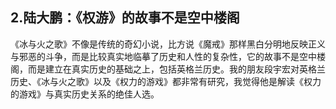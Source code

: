 ## 2.陆大鹏：《权游》的故事不是空中楼阁
《冰与火之歌》不像是传统的奇幻小说，比方说《魔戒》那样黑白分明地反映正义与邪恶的斗争，而是比较真实地临摹了历史和人性的复杂性，它的故事不是空中楼阁，而是建立在真实历史的基础之上，包括英格兰历史。我的朋友段宇宏对英格兰历史、《冰与火之歌》以及《权力的游戏》都非常有研究，我觉得他是解读《权力的游戏》与真实历史关系的绝佳人选。

